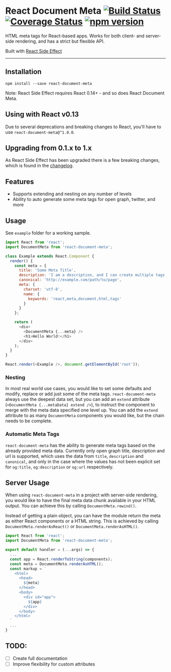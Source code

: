 React Document Meta [![Build Status](https://travis-ci.org/kodyl/react-document-meta.svg)](https://travis-ci.org/kodyl/react-document-meta) [![Coverage Status](https://coveralls.io/repos/github/kodyl/react-document-meta/badge.svg?branch=master)](https://coveralls.io/github/kodyl/react-document-meta?branch=master) [![npm version](https://badge.fury.io/js/react-document-meta.svg)](http://badge.fury.io/js/react-document-meta)
===================

HTML meta tags for React-based apps. Works for both client- and server-side rendering, and has a strict but flexible API.

Built with [React Side Effect](https://github.com/gaearon/react-side-effect)

___________________


Installation
-------------------
```
npm install --save react-document-meta
```

Note: React Side Effect requires React 0.14+ - and so does React Document Meta.


Using with React v0.13
-------------------
Due to several deprecations and breaking changes to React, you'll have to use `react-document-meta@^1.0.0`.


Upgrading from 0.1.x to 1.x
-------------------

As React Side Effect has been upgraded there is a few breaking changes, which is found in the [changelog](CHANGELOG.md).


Features
-------------------
- Supports extending and nesting on any number of levels
- Ability to auto generate some meta tags for open graph, twitter, and more

Usage
-------------------
See `example` folder for a working sample.

```javascript
import React from 'react';
import DocumentMeta from 'react-document-meta';

class Example extends React.Component {
  render() {
    const meta = {
      title: 'Some Meta Title',
      description: 'I am a description, and I can create multiple tags',
      canonical: 'http://example.com/path/to/page',
      meta: {
        charset: 'utf-8',
        name: {
          keywords: 'react,meta,document,html,tags'
        }
      }
    };

    return (
      <div>
        <DocumentMeta {...meta} />
        <h1>Hello World!</h1>
      </div>
    );
  }
}

React.render(<Example />, document.getElementById('root'));
```

### Nesting
In most real world use cases, you would like to set some defaults and modify, replace or add just some of the meta tags. `react-document-meta` always use the deepest data set, but you can add an `extend` attribute (`<DocumentMeta {...metaData} extend />`), to instruct the component to merge with the meta data specified one level up. You can add the `extend` attribute to as many `DocumentMeta` components you would like, but the chain needs to be complete.

### Automatic Meta Tags
`react-document-meta` has the ability to generate meta tags based on the already provided meta data. Currently only open graph title, description and url is supported, which uses the data from `title`, `description` and `canonical`, and only in the case where the values has not been explicit set for `og:title`, `og:description` or `og:url` respectively.


Server Usage
-------------------
When using `react-document-meta` in a project with server-side rendering, you would like to have the final meta data chunk available in your HTML output. You can achieve this by calling `DocumentMeta.rewind()`.

Instead of getting a plain object, you can have the module return the meta as either React components or a HTML string. This is achieved by calling `DocumentMeta.renderAsReact()` or `DocumentMeta.renderAsHTML()`.

```javascript
import React from 'react';
import DocumentMeta from 'react-document-meta';

export default handler = (...args) => {
  ...
  const app = React.renderToString(components);
  const meta = DocumentMeta.renderAsHTML();
  const markup = `
    <html>
      <head>
        ${meta}
      </head>
      <body>
        <div id="app">
          ${app}
        </div>
      </body>
    </html>
  `
  ...
}
```


TODO:
-------------------
- [ ] Create full documentation
- [ ] Improve flexibility for custom attributes
